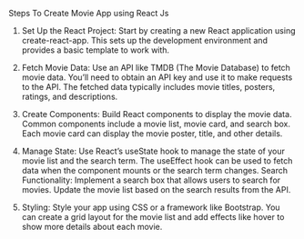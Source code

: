 Steps To Create Movie App using React Js


1. Set Up the React Project: Start by creating a new React application using create-react-app. This sets up the development environment and provides a basic template to work with.

2. Fetch Movie Data: Use an API like TMDB (The Movie Database) to fetch movie data. You’ll need to obtain an API key and use it to make requests to the API. The fetched data typically includes movie titles, posters, ratings, and descriptions.

3. Create Components: Build React components to display the movie data. Common components include a movie list, movie card, and search box. Each movie card can display the movie poster, title, and other details.

4. Manage State: Use React’s useState hook to manage the state of your movie list and the search term. The useEffect hook can be used to fetch data when the component mounts or the search term changes.
Search Functionality: Implement a search box that allows users to search for movies. Update the movie list based on the search results from the API.

5. Styling: Style your app using CSS or a framework like Bootstrap. You can create a grid layout for the movie list and add effects like hover to show more details about each movie.

